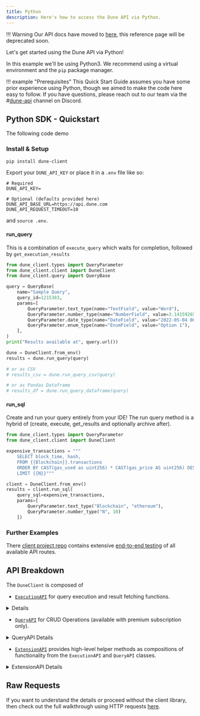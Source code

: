 ```yaml
---
title: Python
description: Here's how to access the Dune API via Python.
---
```


!!! Warning
    Our API docs have moved to [here](https://dune.mintlify.app/api-reference/overview/introduction), this reference page will be deprecated soon.

Let's get started using the Dune API via Python!

In this example we'll be using Python3. We recommend using a virtual environment and the `pip` package manager.

!!! example "Prerequisites"
    This Quick Start Guide assumes you have some prior experience using Python, though we aimed to make the code here easy to follow. If you have questions, please reach out to our team via the #[dune-api](https://discord.com/channels/757637422384283659/1019910980634939433) channel on Discord.

## Python SDK - Quickstart


The following code demo

### Install & Setup

```sh
pip install dune-client
```

Export your `DUNE_API_KEY` or place it in a `.env` file like so:

```
# Required
DUNE_API_KEY=

# Optional (defaults provided here)
DUNE_API_BASE_URL=https://api.dune.com
DUNE_API_REQUEST_TIMEOUT=10
```

and `source .env`.

#### run_query

This is a combination of `execute_query` which waits for completion, followed by `get_execution_results`

```python
from dune_client.types import QueryParameter
from dune_client.client import DuneClient
from dune_client.query import QueryBase

query = QueryBase(
    name="Sample Query",
    query_id=1215383,
    params=[
        QueryParameter.text_type(name="TextField", value="Word"),
        QueryParameter.number_type(name="NumberField", value=3.1415926535),
        QueryParameter.date_type(name="DateField", value="2022-05-04 00:00:00"),
        QueryParameter.enum_type(name="EnumField", value="Option 1"),
    ],
)
print("Results available at", query.url())

dune = DuneClient.from_env()
results = dune.run_query(query)

# or as CSV
# results_csv = dune.run_query_csv(query)

# or as Pandas Dataframe
# results_df = dune.run_query_dataframe(query)
```

#### run_sql

Create and run your query entirely from your IDE! The run query method is a hybrid of (create, execute, get_results and optionally archive after). 

```py
from dune_client.types import QueryParameter
from dune_client.client import DuneClient

expensive_transactions = """
	SELECT block_time, hash,
    FROM {{Blockchain}}.transactions
    ORDER BY CAST(gas_used as uint256) * CAST(gas_price AS uint256) DESC
    LIMIT {{N}}"""

client = DuneClient.from_env()
results = client.run_sql(
	query_sql=expensive_transactions, 
	params=[
		QueryParameter.text_type("Blockchain", "ethereum"), 
		QueryParameter.number_type("N", 10)
	])
```

### Further Examples

There [client project repo](https://github.com/duneanalytics/dune-client) contains extensive [end-to-end testing](https://github.com/duneanalytics/dune-client/blob/main/tests/e2e/test_client.py) of all available API routes.

## API Breakdown

The `DuneClient` is composed of 

- [`ExecutionAPI`](https://github.com/duneanalytics/dune-client/blob/05787719526a441e39baf6252adf531bf941cd98/dune_client/api/execution.py#L24-L27) for query execution and result fetching functions.

<details><summary>Details</summary>

```py
def execute_query(
    self, query: QueryBase, performance: Optional[str] = None
) -> ExecutionResponse:
    """Post's to Dune API for execute `query`"""

def cancel_execution(self, job_id: str) -> bool:
    """POST Execution Cancellation to Dune API for `job_id` (aka `execution_id`)"""

def get_execution_status(self, job_id: str) -> ExecutionStatusResponse:
    """GET status from Dune API for `job_id` (aka `execution_id`)"""

def get_execution_results(self, job_id: str) -> ResultsResponse:
    """GET results from Dune API for `job_id` (aka `execution_id`)"""

def get_execution_results_csv(self, job_id: str) -> ExecutionResultCSV:
    """
    GET results in CSV format from Dune API for `job_id` (aka `execution_id`)

    this API only returns the raw data in CSV format, it is faster & lighterweight
    use this method for large results where you want lower CPU and memory overhead
    if you need metadata information use get_results() or get_status()
    """

def get_results_dataframe(self, job_id: str) -> Any:
    """
    Get query results as a pandas dataframe (requires manual installation of pandas)
    """
```
</details>

- [`QueryAPI`](https://github.com/duneanalytics/dune-client/blob/05787719526a441e39baf6252adf531bf941cd98/dune_client/api/query.py#L16-L20) for CRUD Operations (available with premium subscription only).


<details><summary>QueryAPI Details</summary>

```py
def create_query(
    self,
    name: str,
    query_sql: str,
    params: Optional[list[QueryParameter]] = None,
    is_private: bool = False,
) -> DuneQuery:
    """
    Creates Dune Query by ID
    https://dune.com/docs/api/api-reference/edit-queries/create-query/
    """

def get_query(self, query_id: int) -> DuneQuery:
    """
    Retrieves Dune Query by ID
    https://dune.com/docs/api/api-reference/edit-queries/get-query/
    """

def update_query(
    self,
    query_id: int,
    name: Optional[str] = None,
    query_sql: Optional[str] = None,
    params: Optional[list[QueryParameter]] = None,
    description: Optional[str] = None,
    tags: Optional[list[str]] = None,
) -> int:
    """
    Updates Dune Query by ID
    https://dune.com/docs/api/api-reference/edit-queries/update-query

    The request body should contain all fields that need to be updated.
    Any omitted fields will be left untouched.
    If the tags or parameters are provided as an empty array,
    they will be deleted from the query.
    """

def archive_query(self, query_id: int) -> bool:
    """
    https://dune.com/docs/api/api-reference/edit-queries/archive-query
    returns resulting value of Query.is_archived
    """

def unarchive_query(self, query_id: int) -> bool:
    """
    https://dune.com/docs/api/api-reference/edit-queries/archive-query
    returns resulting value of Query.is_archived
    """

def make_private(self, query_id: int) -> None:
    """
    https://dune.com/docs/api/api-reference/edit-queries/private-query
    """

def make_public(self, query_id: int) -> None:
    """
    https://dune.com/docs/api/api-reference/edit-queries/private-query
    """
```

</details>

- [`ExtensionAPI`](https://github.com/duneanalytics/dune-client/blob/05787719526a441e39baf6252adf531bf941cd98/dune_client/api/extensions.py#L30-L34) provides high-level helper methods as compositions of functionality from the `ExecutionAPI` and `QueryAPI` classes.

<details><summary>ExtensionAPI Details</summary>

```py
def run_query(
    self,
    query: QueryBase,
    ping_frequency: int = 5,
    performance: Optional[str] = None,
) -> ResultsResponse:
    """
    Executes a Dune `query`, waits until execution completes,
    fetches and returns the results.
    Sleeps `ping_frequency` seconds between each status request.
    """

def run_query_csv(
    self,
    query: QueryBase,
    ping_frequency: int = 5,
    performance: Optional[str] = None,
) -> ExecutionResultCSV:
    """
    Executes a Dune query, waits till execution completes,
    fetches and the results in CSV format
    (use it load the data directly in pandas.from_csv() or similar frameworks)
    """

def run_query_dataframe(
    self,
    query: QueryBase,
    ping_frequency: int = 5,
    performance: Optional[str] = None,
) -> Any:
    """
    Execute a Dune Query, waits till execution completes,
    fetched and returns the result as a Pandas DataFrame

    This is a convenience method that uses run_query_csv() + pandas.read_csv() underneath
    """

def get_latest_result(
    self,
    query: Union[QueryBase, str, int],
    max_age_hours: int = THREE_MONTHS_IN_HOURS,
) -> ResultsResponse:
    """
    GET the latest results for a query_id without re-executing the query
    (doesn't use execution credits)

    :param query: :class:`Query` object OR query id as string or int
    :param max_age_hours: re-executes the query if result is older than max_age_hours
        https://dune.com/docs/api/api-reference/get-results/latest-results
    """

def download_csv(self, query: Union[QueryBase, str, int]) -> ExecutionResultCSV:
    """
    Almost like an alias for `get_latest_result` but for the csv endpoint.
    https://dune.com/docs/api/api-reference/get-results/latest-results
    """

############################################################################
# Below features use APIs that are only available on paid subscription plans
############################################################################

###############
# Plus Features
###############

def upload_csv(self, table_name: str, data: str, description: str = "") -> bool:
    """
    https://dune.com/docs/api/api-reference/upload-data/?h=data+upload#endpoint
    The write API allows you to upload any .csv file into Dune. The only limitations are:

    - File has to be < 200 MB
    - Column names in the table can't start with a special character or digits.
    """

##################
# Premium Features
##################

def run_sql(
    self,
    query_sql: str,
    params: Optional[list[QueryParameter]] = None,
    is_private: bool = True,
    archive_after: bool = True,
) -> ResultsResponse:
    """
    Allows user to provide execute raw_sql via the CRUD interface
    - create, run, get results with optional archive/delete.
    - Query is by default made private and archived after execution.
    Requires premium subscription!
    """
```
</details>


## Raw Requests

If you want to understand the details or proceed without the client library, then check out the full walkthrough using HTTP requests [here](./python/raw-walkthrough.md).
